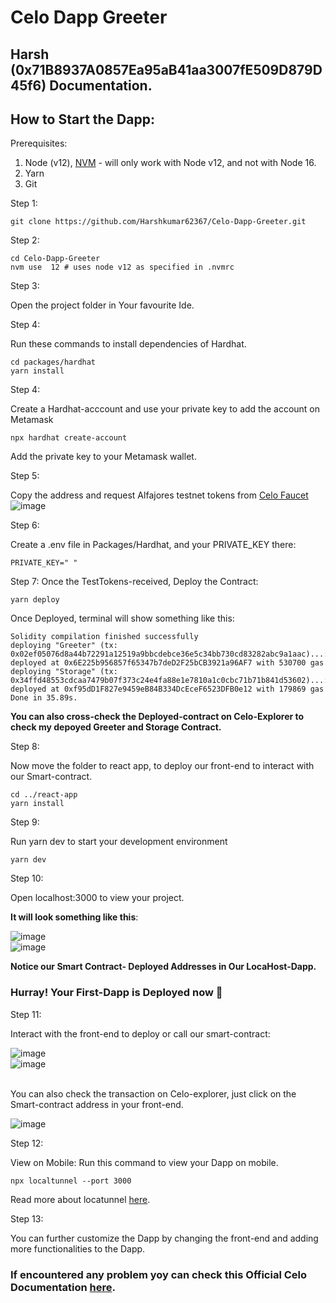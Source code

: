 # Celo Dapp Greeter

## Harsh (0x71B8937A0857Ea95aB41aa3007fE509D879D45f6) Documentation.

## How to Start the Dapp:

Prerequisites:

1. Node (v12), [NVM](https://github.com/nvm-sh/nvm) - will only work with Node v12, and not with Node 16.
2. Yarn
3. Git

Step 1:

```shell
git clone https://github.com/Harshkumar62367/Celo-Dapp-Greeter.git
```

Step 2:

```shell
cd Celo-Dapp-Greeter
nvm use  12 # uses node v12 as specified in .nvmrc
```

Step 3:

Open the project folder in Your favourite Ide.

Step 4:

Run these commands to install dependencies of Hardhat.

```shell
cd packages/hardhat
yarn install
```

Step 4:

Create a Hardhat-acccount and use your private key to add the account on Metamask

```shell
npx hardhat create-account
```
Add the private key to your Metamask wallet.

Step 5:

Copy the address and request Alfajores testnet tokens from [Celo Faucet](https://celo.org/developers/faucet) 
![image](https://user-images.githubusercontent.com/72465090/200105770-b90280ef-0731-40a3-a451-d542f2147ba7.png)

Step 6:

Create a .env file in Packages/Hardhat, and your PRIVATE_KEY there:

```shell
PRIVATE_KEY=" "
```

Step 7:
Once the TestTokens-received, Deploy the Contract:

```shell
yarn deploy
```

Once Deployed, terminal will show something like this:

```shell
Solidity compilation finished successfully
deploying "Greeter" (tx: 0x02ef05076d8a44b72291a12519a9bbcdebce36e5c34bb730cd83282abc9a1aac)...: deployed at 0x6E225b956857f65347b7deD2F25bCB3921a96AF7 with 530700 gas
deploying "Storage" (tx: 0x34ffd48553cdcaa7479b07f373c24e4fa88e1e7810a1c0cbc71b71b841d53602)...: deployed at 0xf95dD1F827e9459eB84B334DcEceF6523DFB0e12 with 179869 gas
Done in 35.89s.
```

<strong>You can also cross-check the Deployed-contract on Celo-Explorer to check my depoyed Greeter and Storage Contract.</strong>

Step 8:

Now move the folder to react app, to deploy our front-end to interact with our Smart-contract.

```shell
cd ../react-app
yarn install
```

Step 9:

Run yarn dev to start your development environment

```shell
yarn dev
```

Step 10:

Open localhost:3000 to view your project.

<b> It will look something like this</b>:

![image](https://user-images.githubusercontent.com/72465090/200106239-4445a134-7dce-4e88-8235-826bc745eb3b.png)
<br>
![image](https://user-images.githubusercontent.com/72465090/200106247-06964e8e-d913-4b52-b990-b66b04dc5cf3.png)

<strong> Notice our Smart Contract- Deployed Addresses in Our LocaHost-Dapp. </strong>

### Hurray! Your First-Dapp is Deployed now 🥳

Step 11:

Interact with the front-end to deploy or call our smart-contract:

![image](https://user-images.githubusercontent.com/72465090/200106583-7b349476-ab3b-4cea-bcaf-6eb9afbcd3b6.png)
<br>
![image](https://user-images.githubusercontent.com/72465090/200106609-3a8d28da-42b8-48d0-af79-1a85273eee68.png)
 
<br>
You can also check the transaction on Celo-explorer, just click on the Smart-contract address in your front-end.

![image](https://user-images.githubusercontent.com/72465090/200106670-e0d6853f-1703-486f-b599-d3e3162ea109.png)


Step 12:

View on Mobile: Run this command to view your Dapp on mobile.

```shell
npx localtunnel --port 3000
```

Read more about locatunnel [here](https://www.npmjs.com/package/localtunnel).

Step 13:

You can further customize the Dapp by changing the front-end and adding more functionalities to the Dapp.


### If encountered any problem yoy can check this Official Celo Documentation [here](https://developers.celo.org/build-celo-dapps-in-15-minutes-or-less-438ea954d0b1).

